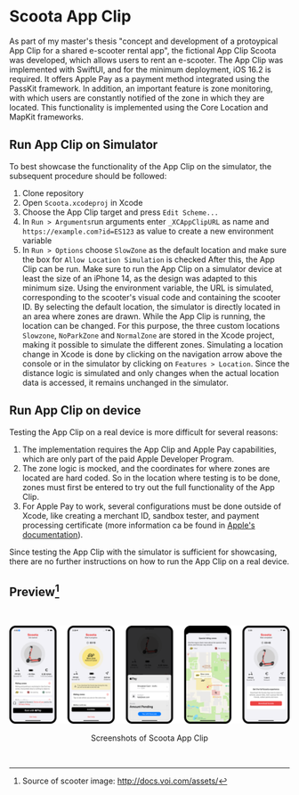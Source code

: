 # Scoota App Clip
As part of my master's thesis "concept and development of a protoypical App Clip for a shared e-scooter rental app", the fictional App Clip Scoota was developed, which allows users to rent an e-scooter.
The App Clip was implemented with SwiftUI, and for the minimum deployment, iOS 16.2 is required.
It offers Apple Pay as a payment method integrated using the PassKit framework. In addition, an important feature is zone monitoring, with which users are constantly notified of the zone in which they are located. This functionality is implemented using the Core Location and MapKit frameworks.

## Run App Clip on Simulator
To best showcase the functionality of the App Clip on the simulator, the subsequent procedure should be followed:
1. Clone repository
2. Open `Scoota.xcodeproj` in Xcode
3. Choose the App Clip target and press `Edit Scheme...`
4. In `Run > Arguments`run arguments enter `_XCAppClipURL` as name and  `https://example.com?id=ES123` as value to create a new environment variable
5. In `Run > Options` choose `SlowZone` as the default location and make sure the box for `Allow Location Simulation` is checked
After this, the App Clip can be run. Make sure to run the App Clip on a simulator device at least the size of an iPhone 14, as the design was adapted to this minimum size. Using the environment variable, the URL is simulated, corresponding to the scooter's visual code and containing the scooter ID. By selecting the default location, the simulator is directly located in an area where zones are drawn. While the App Clip is running, the location can be changed. For this purpose, the three custom locations `Slowzone`, `NoParkZone` and `NormalZone` are stored in the Xcode project, making it possible to simulate the different zones. Simulating a location change in Xcode is done by clicking on the navigation arrow above the console or in the simulator by clicking on `Features > Location`. Since the distance logic is simulated and only changes when the actual location data is accessed, it remains unchanged in the simulator.

## Run App Clip on device
Testing the App Clip on a real device is more difficult for several reasons:
1. The implementation requires the App Clip and Apple Pay capabilities, which are only part of the paid Apple Developer Program.
2. The zone logic is mocked, and the coordinates for where zones are located are hard coded. So in the location where testing is to be done, zones must first be entered to try out the full functionality of the App Clip.
3. For Apple Pay to work, several configurations must be done outside of Xcode, like creating a merchant ID, sandbox tester, and payment processing certificate (more information ca be found in [Apple's documentation](https://developer.apple.com/documentation/passkit/apple_pay/setting_up_apple_pay)).

Since testing the App Clip with the simulator is sufficient for showcasing,  there are no further instructions on how to run the App Clip on a real device.


## Preview[^1]
<br>

![Screenshots of App Clip](./Images/scoota_preview.png "Screenshots of App Clip")

<p align="center">
    Screenshots of Scoota App Clip
</p>

<br>

[^1]: Source of scooter image: http://docs.voi.com/assets/
